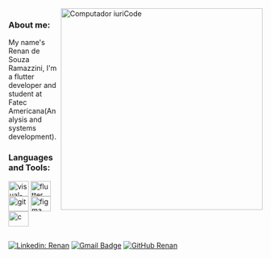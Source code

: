<img src="https://raw.githubusercontent.com/MicaelliMedeiros/micaellimedeiros/master/image/computer-illustration.png" min-width="400px" max-width="400px" width="400px" align="right" alt="Computador iuriCode">

<div align="left"> 
  <h3>About me:</h3> 
  <p>My name's Renan de Souza Ramazzini, I'm a flutter developer and student at Fatec Americana(Analysis and systems development).</p>
</div>

<div align="left">
  <h3>Languages and Tools:</h3>
  
  <img align="center" alt="visual-code" height="30" width="40" src="https://cdn.jsdelivr.net/gh/devicons/devicon/icons/vscode/vscode-original.svg">
  <img align="center" alt="flutter" height="30" width="40" src="https://cdn.jsdelivr.net/gh/devicons/devicon/icons/flutter/flutter-original.svg">
  <img align="center" alt="git" height="30" width="40" src="https://cdn.jsdelivr.net/gh/devicons/devicon/icons/git/git-original.svg">
  <img align="center" alt="figma" height="30" width="40" src="https://cdn.jsdelivr.net/gh/devicons/devicon/icons/figma/figma-original.svg">
  <img align="center" alt="c" height="30" width="40" src="https://cdn.jsdelivr.net/gh/devicons/devicon/icons/c/c-original.svg">  

</div>

<div align="left">
  <h2></h2>
  
  [![Linkedin: Renan](https://img.shields.io/badge/-Linkedin-blue?style=flat-square&logo=Linkedin&logoColor=white&link=https://www.linkedin.com/in/renan-ramazzini/)](https://www.linkedin.com/in/renan-ramazzini/)
  [![Gmail Badge](https://img.shields.io/badge/-renansouzzini@hotmail.com-006bed?style=flat-square&logo=Gmail&logoColor=white&link=mailto:renansouzzini@hotmail.com)](mailto:renansouzzini@hotmail.com)
  [![GitHub Renan]( https://img.shields.io/github/followers/VanessaSwerts?label=follow&style=social)](https://github.com/renanramazzini)

</div>  

